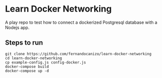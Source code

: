 # Learn Docker Networking

A play repo to test how to connect a dockerized Postgresql database with a
Nodejs app.

## Steps to run

```
git clone https://github.com/fernandocanizo/learn-docker-networking
cd learn-docker-networking
cp example-config.js config-docker.js
docker-compose build
docker-compose up -d
```
